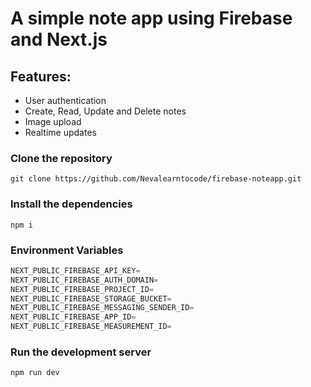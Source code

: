 # A simple note app using Firebase and Next.js

## Features: 
- User authentication
- Create, Read, Update and Delete notes
- Image upload
- Realtime updates

### Clone the repository
```shell
git clone https://github.com/Nevalearntocode/firebase-noteapp.git
```

### Install the dependencies
```shell
npm i
```

### Environment Variables
```js
NEXT_PUBLIC_FIREBASE_API_KEY=
NEXT_PUBLIC_FIREBASE_AUTH_DOMAIN=
NEXT_PUBLIC_FIREBASE_PROJECT_ID=
NEXT_PUBLIC_FIREBASE_STORAGE_BUCKET=
NEXT_PUBLIC_FIREBASE_MESSAGING_SENDER_ID=
NEXT_PUBLIC_FIREBASE_APP_ID=
NEXT_PUBLIC_FIREBASE_MEASUREMENT_ID=
```

### Run the development server
```shell
npm run dev
```
